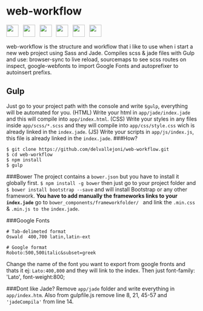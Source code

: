 # web-workflow 
<img src="https://github.com/delvallejoni/web-workflow/blob/master/app/images/npm.png" width="32"/> &nbsp; <img src="https://github.com/delvallejoni/web-workflow/blob/master/app/images/gulp.png" width="32"/> &nbsp; <img src="https://github.com/delvallejoni/web-workflow/blob/master/app/images/jade.png" width="32"/> &nbsp; <img src="https://github.com/delvallejoni/web-workflow/blob/master/app/images/sass.png" width="32"/> &nbsp; <img src="https://github.com/delvallejoni/web-workflow/blob/master/app/images/autoprefixer.png" width="32"/> &nbsp; <img src="https://github.com/delvallejoni/web-workflow/blob/master/app/images/bs.png" width="32"/> 

web-workflow is the structure and workflow that i like to use when i start a new web project using Sass and Jade.
Compiles scss & jade files with Gulp and use: browser-sync to live reload, sourcemaps to see scss routes on inspect, google-webfonts to import Google Fonts and autoprefixer to autoinsert prefixs.
## Gulp
Just go to your project path with the console and write ```$gulp```, everything will be automated for you.
(HTML) Write your html in ```app/jade/index.jade``` and this will compile into ```app/index.html```.
(CSS) Write your styles in any files inside ```app/scss/*.scss``` and they will compile into ```app/css/style.css``` wich is already linked in the ```index.jade```.
(JS) Write your scripts in ```app/js/index.js```, this file is already linked in the ```index.jade```.
###How?
```
$ git clone https://github.com/delvallejoni/web-workflow.git 
$ cd web-workflow
$ npm install
$ gulp
```
###Bower
The project contains a ```bower.json``` but you have to install it globally first.
```$ npm install -g bower``` then just go to your project folder and  ```$ bower install bootstrap --save``` and will install Bootstrap or any other framework.
**You have to add manually the frameworks links to your ```index.jade```** go to ```bower_components/frameworkfolder/ ``` and link the ```.min.css``` & ```.min.js to the``` ```index.jade```.

###Google Fonts
```
# Tab-delimeted format
Oswald	400,700	latin,latin-ext

# Google format
Roboto:500,500italic&subset=greek
```
Change the name of the font you want to export from google fronts and thats it ej: ```Lato:400,800``` and they will link to the index. Then just font-family: 'Lato', font-weight:800;

###Dont like Jade?
Remove ```app/jade``` folder and write everything in ```app/index.htm```.
Also from gulpfile.js remove line 8, 21, 45-57 and ```'jadeCompila'``` from line 14.
